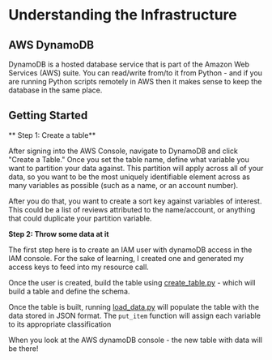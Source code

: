 Understanding the Infrastructure
===

## AWS DynamoDB
DynamoDB is a hosted database service that is part of the Amazon Web Services (AWS) suite. You can read/write from/to it from Python - and if you are running Python scripts remotely in AWS then it makes sense to keep the database in the same place.

## Getting Started

** Step 1: Create a table**

After signing into the AWS Console, navigate to DynamoDB and click "Create a Table."  Once you set the table name, define what variable you want to partition your data against. This partition will apply across all of your data, so you want to be the most uniquely identifiable element across as many variables as possible (such as a name, or an account number).

After you do that, you want to create a sort key against variables of interest. This could be a list of reviews attributed to the name/account, or anything that could duplicate your partition variable.

**Step 2: Throw some data at it**

The first step here is to create an IAM user with dynamoDB access in the IAM console. For the sake of learning, I created one and generated my access keys to feed into my resource call.

Once the user is created, build the table using [create_table.py](create_table.py) - which will build a table and define the schema.

Once the table is built, running [load_data.py](load_data.py) will populate the table with the data stored in JSON format. The `put_item` function will assign each variable to its appropriate classification 

When you look at the AWS dynamoDB console - the new table with data will be there!